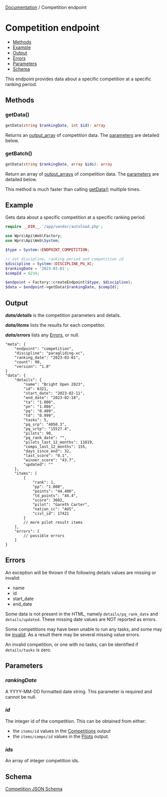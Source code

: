 [Documentation][docs] / Competition endpoint

# Competition endpoint

* [Methods](#methods)
* [Example](#example)
* [Output](#output)
* [Errors](#errors)
* [Parameters](#parameters)
* [Schema](#schema)

This endpoint provides data about a specific competition at a specific ranking period.

## Methods
### getData()

```php
getData(string $rankingDate, int $id): array
```

Returns an [output_array][output] of competition data. The [parameters](#parameters) are detailed
below.

### getBatch()

```php
getData(string $rankingDate, array $ids): array
```

Return an array of [output_arrays][output] of competition data. The [parameters](#parameters) are
detailed below.

This method is much faster than calling [getData()](#getdata) multiple times.

## Example

Gets data about a specific competition at a specific ranking period.

```php
require __DIR__.'/app/vendor/autoload.php';

use Wprs\Api\Web\Factory;
use Wprs\Api\Web\System;

$type = System::ENDPOINT_COMPETITION;

// set discipline, ranking period and competition id
$discipline = System::DISCIPLINE_PG_XC;
$rankingDate = '2023-03-01';
$compId = 6234;

$endpoint = Factory::createEndpoint($type, $discipline);
$data = $endpoint->getData($rankingDate, $compId);
```

## Output

**_data/details_** is the competition parameters and details.

**_data/items_** lists the results for each competitor.

**_data/errors_** lists any [Errors](#errors), or null.

```jsonc
"meta": {
    "endpoint": "competition",
    "discipline": "paragliding-xc",
    "ranking_date": "2023-03-01",
    "count": 90,
    "version": "1.0"
}
"data": {
    "details": {
        "name": "Bright Open 2023",
        "id": 6321,
        "start_date": "2023-02-11",
        "end_date": "2023-02-18",
        "ta": "1.000",
        "pn": "1.086",
        "pq": "0.409",
        "td": "0.999",
        "tasks": 5,
        "pq_srp": "4050.3",
        "pq_srtp": "15527.4",
        "pilots": 90,
        "pq_rank_date": "",
        "pilots_last_12_months": 11819,
        "comps_last_12_months": 155,
        "days_since_end": 32,
        "last_score": "0.1",
        "winner_score": "43.7",
        "updated": ""
    },
    "items": [
        {
            "rank": 1,
            "pp": "1.000",
            "points": "44.400",
            "td_points": "44.4",
            "score": 3602,
            "pilot": "Gareth Carter",
            "nation_cc": "AUS",
            "civl_id": 17421
        }
        // more pilot result items
    ],
    "errors": [
        // possible errors
    ]
}
```

## Errors

An exception will be thrown if the following details values are missing or invalid:

* name
* id
* start_date
* end_date

Some data is not present in the HTML, namely `details/pq_rank_date` and `details/updated`. These
missing date values are NOT reported as errors.

Some competitions may have been unable to run any tasks, and some may be [invalid][comps-invalid].
As a result there may be several missing value errors.

An invalid competition, or one with no tasks, can be identified if `details/tasks` is zero.

## Parameters

### _rankingDate_
A YYYY-MM-DD formatted date string. This parameter is required and cannot be null.

### _id_
The integer id of the competition. This can be obtained from either:

* the `items/id` values in the [Competitions][comps-output] output
* the `items/comps/id` values in the [Pilots][pilots-output] output.

### _ids_
An array of integer competition ids.

## Schema

[Competition JSON Schema](../res/competition-schema.json)

[docs]: 00-intro.md
[output]: output.md#output-data
[comps-invalid]: competitions.md#invalid-competitions
[comps-output]: competitions.md#output
[pilots-output]: pilots.md#output
